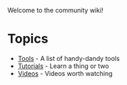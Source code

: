 Welcome to the community wiki!

# Topics
* [Tools](tools.md) - A list of handy-dandy tools
* [Tutorials](tutorials.md) - Learn a thing or two
* [Videos](videos.md) - Videos worth watching
